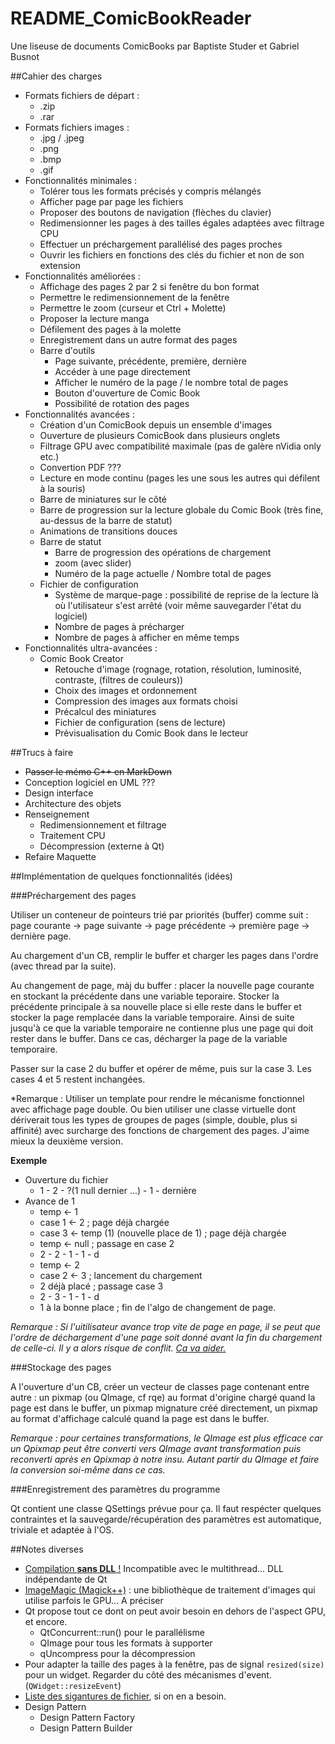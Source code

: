 # README_ComicBookReader

Une liseuse de documents ComicBooks par Baptiste Studer et Gabriel Busnot

##Cahier des charges

* Formats fichiers de départ :
	* .zip
	* .rar
* Formats fichiers images :
	* .jpg / .jpeg
	* .png
	* .bmp
	* .gif
* Fonctionnalités minimales :
	* Tolérer tous les formats précisés y compris mélangés
	* Afficher page par page les fichiers
	* Proposer des boutons de navigation (flèches du clavier)
	* Redimensionner les pages à des tailles égales adaptées avec filtrage CPU
	* Effectuer un préchargement parallélisé des pages proches
	* Ouvrir les fichiers en fonctions des clés du fichier et non de son extension
* Fonctionnalités améliorées :
	* Affichage des pages 2 par 2 si fenêtre du bon format
	* Permettre le redimensionnement de la fenêtre
	* Permettre le zoom (curseur et Ctrl + Molette)
	* Proposer la lecture manga
	* Défilement des pages à la molette
	* Enregistrement dans un autre format des pages
	* Barre d'outils
		* Page suivante, précédente, première, dernière
		* Accéder à une page directement
		* Afficher le numéro de la page / le nombre total de pages
		* Bouton d'ouverture de Comic Book
		* Possibilité de rotation des pages
* Fonctionnalités avancées :
	* Création d'un ComicBook depuis un ensemble d'images
	* Ouverture de plusieurs ComicBook dans plusieurs onglets
	* Filtrage GPU avec compatibilité maximale (pas de galère nVidia only etc.)
	* Convertion PDF ???
	* Lecture en mode continu (pages les une sous les autres qui défilent à la souris)
	* Barre de miniatures sur le côté
	* Barre de progression sur la lecture globale du Comic Book (très fine, au-dessus de la barre de statut)
	* Animations de transitions douces
	* Barre de statut
		* Barre de progression des opérations de chargement
		* zoom (avec slider)
		* Numéro de la page actuelle / Nombre total de pages
	* Fichier de configuration
		* Système de marque-page : possibilité de reprise de la lecture là où l'utilisateur s'est arrêté (voir même sauvegarder l'état du logiciel)
		* Nombre de pages à précharger
		* Nombre de pages à afficher en même temps
* Fonctionnalités ultra-avancées :
	* Comic Book Creator
		* Retouche d'image (rognage, rotation, résolution, luminosité, contraste, (filtres de couleurs))
		* Choix des images et ordonnement
		* Compression des images aux formats choisi
		* Précalcul des miniatures
		* Fichier de configuration (sens de lecture)
		* Prévisualisation du Comic Book dans le lecteur

##Trucs à faire

* ~~Passer le mémo C++ en MarkDown~~
* Conception logiciel en UML ???
* Design interface
* Architecture des objets
* Renseignement
	* Redimensionnement et filtrage
	* Traitement CPU
	* Décompression (externe à Qt)
* Refaire Maquette

##Implémentation de quelques fonctionnalités (idées)

###Préchargement des pages

Utiliser un conteneur de pointeurs trié par priorités (buffer) comme suit : page courante -> page suivante -> page précédente -> première page -> dernière page.

Au chargement d'un CB, remplir le buffer et charger les pages dans l'ordre (avec thread par la suite).

Au changement de page, màj du buffer : placer la nouvelle page courante en stockant la précédente dans une variable teporaire. Stocker la précédente principale à sa nouvelle place si elle reste dans le buffer et stocker la page remplacée dans la variable temporaire. Ainsi de suite jusqu'à ce que la variable temporaire ne contienne plus une page qui doit rester dans le buffer. Dans ce cas, décharger la page de la variable temporaire.

Passer sur la case 2 du buffer et opérer de même, puis sur la case 3. Les cases 4 et 5 restent inchangées.

*Remarque : Utiliser un template pour rendre le mécanisme fonctionnel avec affichage page double. Ou bien utiliser une classe virtuelle dont dériverait tous les types de groupes de pages (simple, double, plus si affinité) avec surcharge des fonctions de chargement des pages. J'aime mieux la deuxième version.

**Exemple**

* Ouverture du fichier
    * 1 - 2 - ?(1 null dernier ...) - 1 - dernière
* Avance de 1
    * temp <- 1
    * case 1 <- 2 ; page déjà chargée
    * case 3 <- temp (1) (nouvelle place de 1) ; page déjà chargée
    * temp <- null ; passage en case 2
    * 2 - 2 - 1 - 1 - d
    * temp <- 2
    * case 2 <- 3 ; lancement du chargement
    * 2 déjà placé ; passage case 3
    * 2 - 3 - 1 - 1 - d
    * 1 à la bonne place ; fin de l'algo de changement de page.

*Remarque : Si l'uitilisateur avance trop vite de page en page, il se peut que l'ordre de déchargement d'une page soit donné avant la fin du chargement de celle-ci. Il y a alors risque de conflit. [Ca va aider.](http://doc.qt.io/qt-5/qthread.html)*

###Stockage des pages

A l'ouverture d'un CB, créer un vecteur de classes page contenant entre autre : un pixmap (ou QImage, cf rqe) au format d'origine chargé quand la page est dans le buffer, un pixmap mignature créé directement, un pixmap au format d'affichage calculé quand la page est dans le buffer.

*Remarque : pour certaines transformations, le QImage est plus efficace car un Qpixmap peut être converti vers QImage avant transformation puis reconverti après en Qpixmap à notre insu. Autant partir du QImage et faire la conversion soi-même dans ce cas.*

###Enregistrement des paramètres du programme

Qt contient une classe QSettings prévue pour ça. Il faut respécter quelques contraintes et la sauvegarde/récupération des paramètres est automatique, triviale et adaptée à l'OS.

##Notes diverses

* [Compilation **sans DLL** !](https://openclassrooms.com/courses/compiler-et-utiliser-des-applications-developpees-avec-qt-sans-dll) Incompatible avec le multithread... DLL indépendante de Qt
* [ImageMagic (Magick++)](http://www.imagemagick.org/Magick++/) : une bibliothèque de traitement d'images qui utilise parfois le GPU... A préciser
* Qt propose tout ce dont on peut avoir besoin en dehors de l'aspect GPU, et encore.
	* QtConcurrent::run() pour le parallélisme
	* QImage pour tous les formats à supporter
	* qUncompress pour la décompression
* Pour adapter la taille des pages à la fenêtre, pas de signal `resized(size)` pour un widget. Regarder du côté des mécanismes d'event. (`QWidget::resizeEvent`)
* [Liste des sigantures de fichier](http://www.garykessler.net/library/file_sigs.html), si on en a besoin.
* Design Pattern
	* Design Pattern Factory
	* Design Pattern Builder